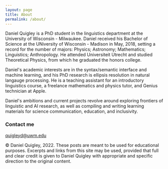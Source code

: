 ```yaml
---
layout: page
title: About
permalink: /about/
---
```


Daniel Quigley is a PhD student in the linguistics department at the University of Wisconsin - Milwaukee. Daniel received his Bachelor of Science at the UNiversity of Wisconsin - Madison in May, 2018, setting a record for the number of majors: Physics; Astronomy; Mathematics; Linguistics; Anthropology. He attended Universiteit Utrecht and studied Theoretical Physics, from which he graduated the honors college. 

Daniel's academic interests are in the syntax/semantic interface and machine learning, and his PhD research is ellipsis resolution in natural langauge processing. He is a teaching assistant for an introductory linguistics course, a freelance mathematics and physics tutor, and Genius technician at Apple.

Daniel's ambitions and current projects revolve around exploring frontiers of linguistic and AI research, as well as compiling and writing learning materials for science communication, education, and inclusivity.

### Contact me

[quigleyd@uwm.edu](mailto:quigleyd@uwm.edu)

© Daniel Quigley, 2022. These posts are meant to be used for educational purposes. Excerpts and links from this site may be used, provided that full and clear credit is given to Daniel Quigley with appropriate and specific direction to the original content.
